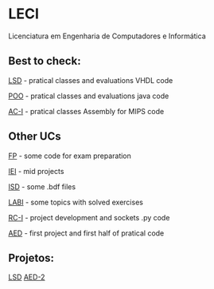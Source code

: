 # LECI
Licenciatura em Engenharia de Computadores e Informática

## Best to check:
[LSD](https://github.com/Dinisoliv/LECI/tree/main/1Ano/LSD) - pratical classes and evaluations VHDL code

[POO](https://github.com/Dinisoliv/LECI/tree/main/1Ano/POO) - pratical classes and evaluations java code

[AC-I](https://github.com/Dinisoliv/LECI/tree/main/2Ano/AC-I) - pratical classes Assembly for MIPS code

## Other UCs
[FP](https://github.com/Dinisoliv/LECI/tree/main/1Ano/FP) - some code for exam preparation

[IEI](https://github.com/Dinisoliv/LECI/tree/main/1Ano/IEI) - mid projects

[ISD](https://github.com/Dinisoliv/LECI/tree/main/1Ano/ISD/Pratica) - some .bdf files

[LABI](https://github.com/Dinisoliv/LECI/tree/main/1Ano/LABI) - some topics with solved exercises

[RC-I](https://github.com/Dinisoliv/LECI/tree/main/2Ano/RC-I) - project development and sockets .py code

[AED](https://github.com/Dinisoliv/LECI/tree/main/2Ano/AED) - first project and first half of pratical code  


## Projetos:
[LSD](https://github.com/Dinisoliv/Projeto_Final_LSD)
[AED-2](https://github.com/Dinisoliv/AED_Projeto2_DAO_ACS)
